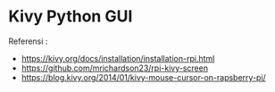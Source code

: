 # Kivy Python GUI

Referensi :
- https://kivy.org/docs/installation/installation-rpi.html
- https://github.com/mrichardson23/rpi-kivy-screen
- https://blog.kivy.org/2014/01/kivy-mouse-cursor-on-rapsberry-pi/
